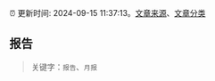 :alarm_clock: 更新时间: 2024-09-15 11:37:13。[文章来源](/README.md)、[文章分类](/TAGS.md)

## 报告


> 关键字：`报告`、`月报`



